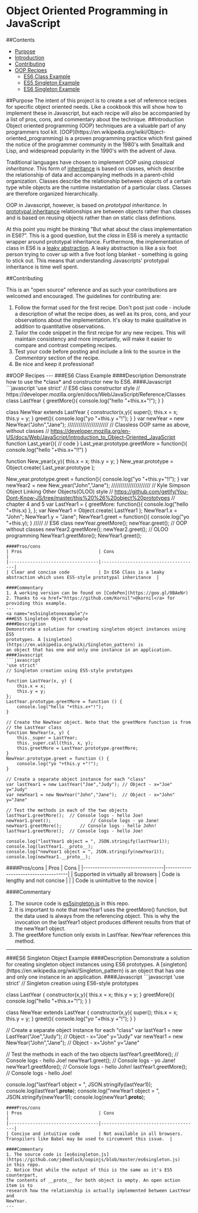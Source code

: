 # Object Oriented Programming in JavaScript

##Contents
- [Purpose](#purpose)
- [Introduction](#introduction)
- [Contributing](#contributing)
- [OOP Recipes](#ooprecipes)
  - [ES6 Class Example](#es6classexample)
  - [ES5 Singleton Example](#es5singletonexample)
  - [ES6 Singleton Example](#es6singletonexample)

<a name="purpose"/>
##Purpose
The intent of this project is to create a set of reference recipes for specific
object oriented needs. Like a cookbook this will show how to implement these in
Javascript, but each recipe will also be accompanied by a list of pros, cons,
and commentary about the technique.

<a name="introduction"/>
##Introduction
Object oriented programming (OOP) techniques are a valuable part of any
programmers tool kit. [OOP](https://en.wikipedia.org/wiki/Object-oriented_programming)
is a proven programming practice which first gained the notice of the
programmer community in the 1980's with Smalltalk and Lisp, and widespread
popularity in the 1990's with the advent of Java.

Traditional languages have chosen to implement OOP using *classical inheritance*.
This form of [inheritance](https://en.wikipedia.org/wiki/Inheritance_(object-oriented_programming))
is based on classes, which describe the relationship of data and accompanying
methods in a parent-child organization. Classes describe the relationship
between objects of a certain type while objects are the runtime instantiation of
a particular class. Classes are therefore organized hierarchically.

OOP in Javascript, however, is based on *prototypal inheritance*. In [prototypal inheritance](https://en.wikipedia.org/wiki/Prototype-based_programming)
relationships are between objects rather than classes and is based on reusing
objects rather than on static class definitions.

At this point you might be
thinking "But what about the class implementation in ES6?". This is a good
question, but the *class* in ES6 is merely a syntactic wrapper around prototypal
inheritance. Furthermore, the implementation of class in ES6 is a
[leaky abstraction](https://en.wikipedia.org/wiki/Leaky_abstraction). A leaky
abstraction is like a six foot person trying to cover up with a five foot long
blanket - something is going to stick out. This means that understanding
Javascripts' prototypal inheritance is time well spent.

<a name="contributing"/>
##Contributing

This is an "open source" reference and as such your contributions are welcomed
and encouraged. The guidelines for contributing are:

1. Follow the format used for the first recipe. Don't post just code - include
a description of what the recipe does, as well as its pros, cons, and your
observations about the implementation. It's okay to make qualitative  in
addition to quantitative observations.
2. Tailor the code snippet in the first recipe for any new recipes. This will
maintain consistency and more importantly, will make it easier to compare and
contrast competing recipes.
3. Test your code before posting and include a link to the source in the
*Commentary* section of the recipe.
4. Be nice and keep it professional!

<a name="ooprecipes"/>
##OOP Recipes
---
<a name="es6classexample"/>
###ES6 Class Example
####Description
Demonstrate how to use the *class* and constructor new to ES6.
####Javascript
```javascript
'use strict'
// ES6 class constructor style
// https://developer.mozilla.org/en/docs/Web/JavaScript/Reference/Classes
class LastYear {
	greetMore(){
		console.log("hello "+this.x+"!");
	}
}

class NewYear extends LastYear {
	constructor(x,y){
		super();
		this.x = x;
		this.y = y;
	}
	greet(){
		console.log("yo "+this.y +"!");
	}
}
var newYear = new NewYear("John","Jane");
//////////////////////
// Classless OOP same as above, without classes
// https://developer.mozilla.org/en-US/docs/Web/JavaScript/Introduction_to_Object-Oriented_JavaScript
function Last_year(){
  // code
}
Last_year.prototype.greetMore = function(){
  console.log("hello "+this.x+"!!")
}

function New_year(x,y){
  this.x = x;
  this.y = y;
}
New_year.prototype = Object.create( Last_year.prototype );

New_year.prototype.greet = function(){
  console.log("yo "+this.y+"!!");
}
var newYear2 = new New_year("John","Jane");
/////////////////////
// Kyle Simpson Object Linking Other Objects(OLOO) style
// https://github.com/getify/You-Dont-Know-JS/tree/master/this%20%26%20object%20prototypes
// chapter 4 and 5
var LastYear1 = {
  greetMore: function(){
    console.log("hello "+this.x)
  },
};
var NewYear1 = Object.create( LastYear1 );
NewYear1.x = "John";
NewYear1.y = "Jane";
NewYear1.greet = function(){
  console.log("yo "+this.y);
}
/////
// ES6 class
newYear.greetMore();
newYear.greet();
// OOP without classes
newYear2.greetMore();
newYear2.greet();
// OLOO programming
NewYear1.greetMore();
NewYear1.greet();
```
####Pros/cons
| Pros                             | Cons                                |
|----------------------------------|-------------------------------------|
| Clear and concise code           | In ES6 Class is a leaky abstraction which uses ES5-style prototypal inheritance  |

####Commentary
1. A working version can be found on [CodePen](https://goo.gl/0BAeNr)
2. Thanks to <a href="https://github.com/Kornil">@kornil</a> for providing this example.
---
<a name="es5singletonexample"/>
###ES5 Singleton Object Example
####Description
Demonstrate a solution for creating singleton object instances using ES5
prototypes. A [singleton](https://en.wikipedia.org/wiki/Singleton_pattern) is
an object that has one and only one instance in an application.
####Javascript
```javascript
'use strict'
// Singleton creation using ES5-style prototypes

function LastYear(x, y) {
	this.x = x;
	this.y = y;
};
LastYear.prototype.greetMore = function () {
	console.log("hello "+this.x+"!");
}

// Create the NewYear object. Note that the greetMore function is from
// the LastYear class
function NewYear(x, y) {
	this._super = LastYear;				
	this._super.call(this, x, y);
	this.greetMore = LastYear.prototype.greetMore;
}
NewYear.prototype.greet = function () {
	console.log("yo "+this.y +"!");
}

// Create a separate object instance for each "class"
var lastYear1 = new LastYear("Joe","Judy"); // Object - x="Joe"  y="Judy"
var newYear1 = new NewYear("John","Jane");	// Object - x="John" y="Jane"

// Test the methods in each of the two objects
lastYear1.greetMore();	// Console logs - hello Joe!
newYear1.greet();				// Console logs - yo Jane!
newYear1.greetMore();		// Console logs - hello John!
lastYear1.greetMore();	// Console logs - hello Joe!

console.log("lastYear1 object = ", JSON.stringify(lastYear1));
console.log(lastYear1.__proto__);
console.log("newYear1 object = ", JSON.stringify(newYear1));
console.log(newYear1.__proto__);
```
####Pros/cons
| Pros                             | Cons                                |
|----------------------------------|-------------------------------------|
| Supported in virtually all browsers | Code is lengthy and not concise  |
|                                  | Code is unintuitive to the novice   |

####Commentary
1. The source code is [es5singleton.js](https://github.com/jdmedlock/oopinjs/blob/master/es5singleton.js)
in this repo.
2. It is important to note that newYear1 uses the greetMore() function, but the
data used is always from the referencing object. This is why the invocation on
the lastYear1 object produces different results from that of the newYear1
object.
3. The greetMore function only exists in LastYear. NewYear references this
method.
---
<a name="es6singletonexample"/>
###ES6 Singleton Object Example
####Description
Demonstrate a solution for creating singleton object instances using ES6
prototypes. A [singleton](https://en.wikipedia.org/wiki/Singleton_pattern) is
an object that has one and only one instance in an application.
####Javascript
```javascript
'use strict'
// Singleton creation using ES6-style prototypes

class LastYear {
	constructor(x,y){
		this.x = x;
		this.y = y;
	}
	greetMore(){
		console.log("hello "+this.x+"!");
	}
}

class NewYear extends LastYear {
	constructor(x,y){
		super();
		this.x = x;
		this.y = y;
	}
	greet(){
		console.log("yo "+this.y +"!");
	}
}

// Create a separate object instance for each "class"
var lastYear1 = new LastYear("Joe","Judy"); // Object - x="Joe"  y="Judy"
var newYear1 = new NewYear("John","Jane");	// Object - x="John" y="Jane"

// Test the methods in each of the two objects
lastYear1.greetMore();	// Console logs - hello Joe!
newYear1.greet();				// Console logs - yo Jane!
newYear1.greetMore();		// Console logs - hello John!
lastYear1.greetMore();	// Console logs - hello Joe!

console.log("lastYear1 object = ", JSON.stringify(lastYear1));
console.log(lastYear1.__proto__);
console.log("newYear1 object = ", JSON.stringify(newYear1));
console.log(newYear1.__proto__);
```
####Pros/cons
| Pros                             | Cons                                |
|----------------------------------|-------------------------------------|
| Concise and intuitive code       | Not available in all browsers. Transpilers like Babel may be used to circumvent this issue.  |

####Commentary
1. The source code is [es6singleton.js](https://github.com/jdmedlock/oopinjs/blob/master/es6singleton.js)
in this repo.
2. Notice that while the output of this is the same as it's ES5 counterpart,
the contents of __proto__ for both object is empty. An open action item is to
research how the relationship is actually implemented between LastYear and
NewYear.
---
